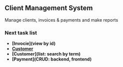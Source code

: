 ## Client Management System

Manage clients, invoices & payments and make reports

### Next task list

- **[Invocie](view by id)**
- **[Customer](create)**
- **[Customer](list: search by term)**
- **[Payment](CRUD: backend, frontend)**
